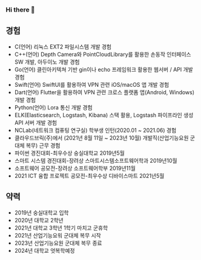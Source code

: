 ### Hi there 👋

<!--
**gjlee0802/gjlee0802** is a ✨ _special_ ✨ repository because its `README.md` (this file) appears on your GitHub profile.

Here are some ideas to get you started:

- 🔭 I’m currently working on ...
- 🌱 I’m currently learning ...
- 👯 I’m looking to collaborate on ...
- 🤔 I’m looking for help with ...
- 💬 Ask me about ...
- 📫 How to reach me: ...
- 😄 Pronouns: ...
- ⚡ Fun fact: ...
-->


## 경험
- C(언어) 리눅스 EXT2 파일시스템 개발 경험  
- C++(언어) Depth Camera와 PointCloudLibrary를 활용한 손동작 인터페이스 SW 개발, 아두이노 개발 경험  
- Go(언어) 클린아키텍쳐 기반 gin이나 echo 프레임워크 활용한 웹서버 / API 개발 경험  
- Swift(언어) SwiftUI를 활용하여 VPN 관련 iOS/macOS 앱 개발 경험  
- Dart(언어) Flutter을 활용하여 VPN 관련 크로스 플랫폼 앱(Android, Windows) 개발 경험  
- Python(언어) Lora 통신 개발 경험
- ELK(Elasticsearch, Logstash, Kibana) 스택 활용, Logstash 파이프라인 생성 API 서버 개발 경험  
- NCLab(네트워크 컴퓨팅 연구실) 학부생 인턴(2020.01 ~ 2021.06) 경험  
- 클라우드브릭(주)에서 (2021년 8월 11일 ~ 2023년 10월) 개발직(산업기능요원 군대체 복무) 근무 경험  
- 파이썬 경진대회-최우수상	숭실대학교	2019년5월  
- 스마트 시스템 경진대회-장려상 스마트시스템소프트웨어학과	2019년10월  
- 소프트웨어 공모전-장려상	소프트웨어학부	2019년11월  
- 2021 ICT 융합 프로젝트 공모전-최우수상	디바이스마트	2021년5월  


## 약력
- 2019년 숭실대학교 입학
- 2020년 대학교 2학년
- 2021년 대학교 3학년 1학기 마치고 군휴학
- 2021년 산업기능요워 군대체 복무 시작
- 2023년 산업기능요원 군대체 복무 종료
- 2024년 대학교 엇복학예정
